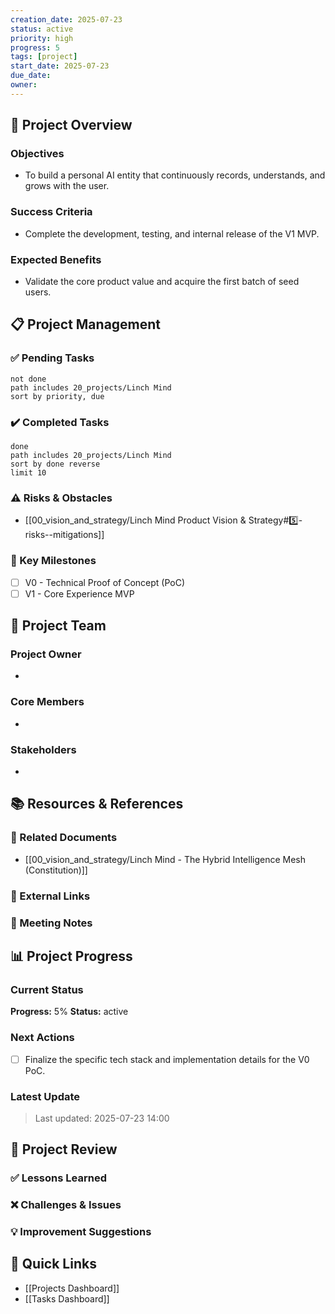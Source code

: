 ```yaml
---
creation_date: 2025-07-23
status: active
priority: high
progress: 5
tags: [project]
start_date: 2025-07-23
due_date: 
owner: 
---
```


## 🎯 Project Overview

### Objectives
- To build a personal AI entity that continuously records, understands, and grows with the user.

### Success Criteria
- Complete the development, testing, and internal release of the V1 MVP.

### Expected Benefits
- Validate the core product value and acquire the first batch of seed users.

## 📋 Project Management

### ✅ Pending Tasks
```tasks
not done
path includes 20_projects/Linch Mind
sort by priority, due
```

### ✔️ Completed Tasks
```tasks
done
path includes 20_projects/Linch Mind
sort by done reverse
limit 10
```

### ⚠️ Risks & Obstacles
- [[00_vision_and_strategy/Linch Mind Product Vision & Strategy#5️⃣-risks--mitigations]]

### 📅 Key Milestones
- [ ] V0 - Technical Proof of Concept (PoC)
- [ ] V1 - Core Experience MVP

## 👥 Project Team

### Project Owner
- 

### Core Members
- 

### Stakeholders
- 

## 📚 Resources & References

### 📄 Related Documents
- [[00_vision_and_strategy/Linch Mind - The Hybrid Intelligence Mesh (Constitution)]]

### 🔗 External Links

### 📝 Meeting Notes

## 📊 Project Progress

### Current Status
**Progress:** 5%
**Status:** active

### Next Actions
- [ ] Finalize the specific tech stack and implementation details for the V0 PoC.

### Latest Update
> Last updated: 2025-07-23 14:00

## 🔄 Project Review

### ✅ Lessons Learned

### ❌ Challenges & Issues

### 💡 Improvement Suggestions

## 🔗 Quick Links
- [[Projects Dashboard]]
- [[Tasks Dashboard]]
